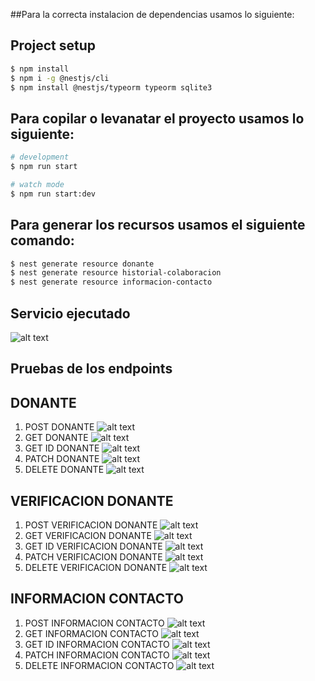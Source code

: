 ##Para la correcta instalacion de dependencias usamos lo siguiente:
## Project setup

```bash
$ npm install
$ npm i -g @nestjs/cli
$ npm install @nestjs/typeorm typeorm sqlite3
```

## Para copilar o levanatar el proyecto usamos lo siguiente:

```bash
# development
$ npm run start

# watch mode
$ npm run start:dev
```

## Para generar los recursos usamos el siguiente comando:
```bash
$ nest generate resource donante
$ nest generate resource historial-colaboracion
$ nest generate resource informacion-contacto
```

## Servicio ejecutado
![alt text](image-15.png)

## Pruebas de los endpoints

## DONANTE
1. POST DONANTE
![alt text](./nestjs-kc/Imagenes/image.png)
2. GET DONANTE
![alt text](./nestjs-kc/Imagenes/image-1.png)
3. GET ID DONANTE
![alt text](./nestjs-kc/Imagenes/image-2.png)
4. PATCH DONANTE
![alt text](./nestjs-kc/Imagenes/image-3.png)
5. DELETE DONANTE
![alt text](./nestjs-kc/Imagenes/image-4.png)

## VERIFICACION DONANTE
1. POST VERIFICACION DONANTE
![alt text](./nestjs-kc/Imagenes/image-5.png)
2. GET VERIFICACION DONANTE
![alt text](./nestjs-kc/Imagenes/image-6.png)
3. GET ID VERIFICACION DONANTE
![alt text](./nestjs-kc/Imagenes/image-7.png)
4. PATCH VERIFICACION DONANTE
![alt text](./nestjs-kc/Imagenes/image-8.png)
5. DELETE VERIFICACION DONANTE
![alt text](./nestjs-kc/Imagenes/image-9.png)

## INFORMACION CONTACTO
1. POST INFORMACION CONTACTO
![alt text](./nestjs-kc/Imagenes/image-10.png)
2. GET INFORMACION CONTACTO
![alt text](./nestjs-kc/Imagenes/image-11.png)
3. GET ID INFORMACION CONTACTO
![alt text](./nestjs-kc/Imagenes/image-12.png)
4. PATCH INFORMACION CONTACTO
![alt text](./nestjs-kc/Imagenes/image-13.png)
5. DELETE INFORMACION CONTACTO
![alt text](./nestjs-kc/Imagenes/image-14.png)